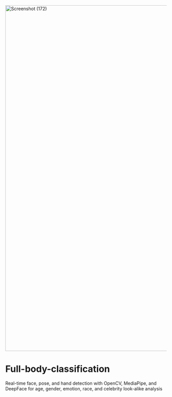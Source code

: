 <img width="1920" height="1080" alt="Screenshot (172)" src="https://github.com/user-attachments/assets/6254d97e-5edc-4116-b760-5abb42dd1ed1" />

# Full-body-classification
Real-time face, pose, and hand detection with OpenCV, MediaPipe, and DeepFace for age, gender, emotion, race, and celebrity look-alike analysis
